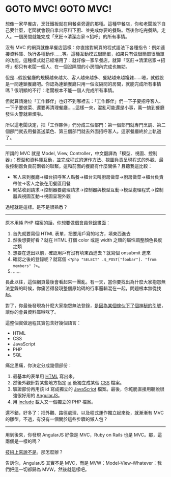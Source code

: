 # GOTO MVC! GOTO MVC!

想像一家早餐店，烹飪鐵板就在用餐桌旁邊的那種。這種早餐店，你和老闆說下自己要什麼，老闆就會親自拿出原料下廚、並完成你要的餐點。然後你吃完餐點，走人。一個房間就能完成「烹飪→清潔店家→招呼」的所有事情。

沒有 MVC 的網頁就像早餐店這樣：你直接對網頁的程式語法下各種指令：例如連接資料庫、執行各種動作……等。這種互動模式很簡單，如果只有做很簡單很簡單的功能，這種模式就已經堪用了：就好像一家早餐店，就算「烹飪→清潔店家→招呼」都只有老闆一個人、在一個沒隔間的小房間內完成也無妨。

但是…假設餐廳的規模越來越大、客人越來越多、餐點越來越複雜……嗯，就假設是一間連鎖餐廳吧。你認為連鎖餐廳只用一個沒隔間的房間，就能完成所有事情嗎？很明顯的不行：老闆根本不能一個人完成所有事情。

但就算請幾位「工作夥伴」也好不到哪裡去：「工作夥伴」們一下子要招呼客人、一下子要做菜、還要再清理餐廳……這樣一來，混亂可能還是小事，萬一搞到餐廳發生火警就麻煩啦。

所以這老闆決定，把「工作夥伴」們分成三個部門：第一個部門就專門烹調、第二個部門就去用餐區送菜色、第三個部門就去外面招呼客人。這家餐廳終於上軌道了。

---

所謂的 MVC 就是 Model, View, Controller，中文翻譯為「模型、視圖、控制器」：模型和資料庫互動，並完成程式的運作方法、視圖負責呈現程式的外觀、最後控制器負責前兩者的聯繫。這和前面的餐廳有什麼關係？且聽我這比較：

* 客人來到餐廳→櫃台招呼客人點餐→櫃台去叫廚房做菜→廚房做菜→櫃台負責帶位→客人之後在用餐區用餐
* 網站收到請求→控制器要處理請求→控制器與模型互動→模型處理程式→控制器與視圖互動→視圖呈現外觀

過程就是這樣。是不是很熟悉？

---

原本用純 PHP 檔案的話，你想要做個[會員登錄畫面](https://wiki.jonathancoulton.com/Code_Monkey/Lyrics)：

1. 首先就要寫個 HTML 表單，把要用戶寫的地方，填東西進去
2. 然後想要好看？就在 HTML 打個 color 或是 width 之類的屬性調整顏色長度之類
3. 想要在送出以前，確認用戶有沒有填東西進去？就寫個 onsubmit 進來
4. 確認之後的登錄呢？就寫個 `<?php "SELECT" .$_POST["foobar"]. "from members" ?>`。
5. ......

長此以往，這個網頁最後會看起來一團亂。有一天，當你要找出為什麼大家抱怨無法登錄的時候，你痛苦得發現整個原始碼的行事邏輯混在一起，問題根本無從找起。

對了，你最後發現為什麼大家抱怨無法登錄，[是因為某個傢伙下了個神秘的引號](https://developer.mozilla.org/zh-TW/docs/Glossary/SQL_Injection)，讓你的會員資料庫啾咪了。

這整個實做過程其實包含好幾個語言：

* HTML
* CSS
* JavaScript
* PHP
* SQL

痛定思痛，你決定分成幾個部份：

1. 最基本的表單用 [HTML](https://developer.mozilla.org/en-US/docs/Web/HTML/Element/form) 寫出來。
2. 然後外觀針對某些地方指定 [id](https://developer.mozilla.org/en-US/docs/Web/HTML/Global_attributes/id) 後獨立成某個 [CSS](https://developer.mozilla.org/en-US/docs/Web/CSS/ID_selectors) 檔案。
3. 驗證部份再用該 id 寫成獨立的 [JavaScript](https://developer.mozilla.org/en-US/docs/Web/API/Document/getElementById) 檔案。最後，你乾脆直接用聽說很強很好用的 [AngularJS](https://angularjs.org)。
3. 用 [include](https://www.php.net/manual/en/function.include.php) 載入又一個獨立的 PHP 檔案。

還不錯，好多了：把外觀、路徑處理、以及程式運作獨立起來後，就漸漸有 MVC 的雛型。不過，有沒有一個關於這些步驟的懶人包？

---

用到後來，你發現 AngularJS 好像是 MVC，Ruby on Rails 也是 MVC。那，這兩個是一樣的嗎？

[技術上來說不是](http://blog.turn.tw/?p=1539)。那怎麼辦？

告訴你，AngularJS 其實不是 MVC，而是 MVW：Model-View-Whatever：我們把這一切都歸為 MVW，然後就這樣吧。
